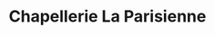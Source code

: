 ---
title: "Chapellerie La Parisienne"
url: /grenoble/chapellerie-la-parisienne/
shop: vêtements
---